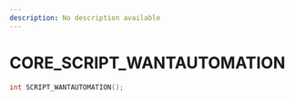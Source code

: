 ```yaml
---
description: No description available 
---
```


# CORE\_SCRIPT_WANTAUTOMATION

```cpp
int SCRIPT_WANTAUTOMATION();
```
